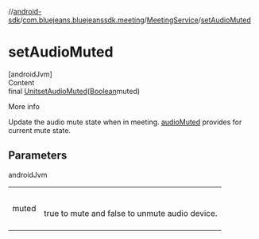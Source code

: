 //[android-sdk](../../../index.md)/[com.bluejeans.bluejeanssdk.meeting](../index.md)/[MeetingService](index.md)/[setAudioMuted](set-audio-muted.md)



# setAudioMuted  
[androidJvm]  
Content  
final [Unit](https://kotlinlang.org/api/latest/jvm/stdlib/kotlin/-unit/index.html)[setAudioMuted](set-audio-muted.md)([Boolean](https://developer.android.com/reference/kotlin/java/lang/Boolean.html)muted)  
  
More info  


Update the audio mute state when in meeting. [audioMuted](index.md#-1024774462%2FProperties%2F-435046686) provides for current mute state.



## Parameters  
  
androidJvm  
  
| | |
|---|---|
| <a name="com.bluejeans.bluejeanssdk.meeting/MeetingService/setAudioMuted/#kotlin.Boolean/PointingToDeclaration/"></a>muted| <a name="com.bluejeans.bluejeanssdk.meeting/MeetingService/setAudioMuted/#kotlin.Boolean/PointingToDeclaration/"></a><br><br>true to mute and false to unmute audio device.<br><br>|
  
  



